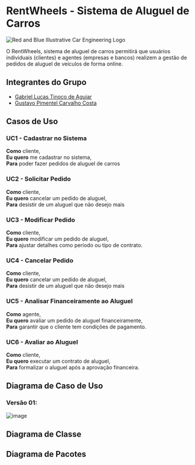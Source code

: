 # RentWheels - Sistema de Aluguel de Carros

![Red and Blue Illustrative Car Engineering Logo](https://github.com/user-attachments/assets/26969780-49f4-450a-ac75-6782538854cb)


O RentWheels, sistema de aluguel de carros permitirá que usuários individuais (clientes) e agentes (empresas e bancos) realizem a gestão de pedidos de aluguel de veículos de forma online. 

## Integrantes do Grupo
* [Gabriel Lucas Tinoco de Aguiar](https://github.com/gabrieltinoco)
* [Gustavo Pimentel Carvalho Costa](https://github.com/gustavo-p0)

## Casos de Uso


### UC1 - Cadastrar no Sistema

**Como** cliente,<br/> 
**Eu quero** me cadastrar no sistema, <br/>
**Para** poder fazer pedidos de aluguel de carros<br/>


### UC2 - Solicitar Pedido

**Como** cliente,<br/> 
**Eu quero** cancelar um pedido de aluguel,<br/>
**Para** desistir de um aluguel que não desejo mais<br>

### UC3 - Modificar Pedido

**Como** cliente,<br/> 
**Eu quero** modificar um pedido de aluguel,<br/>
**Para** ajustar detalhes como período ou tipo de contrato.<br/>

### UC4 - Cancelar Pedido

**Como** cliente,<br/> 
**Eu quero** cancelar um pedido de aluguel,<br/>
**Para** desistir de um aluguel que não desejo mais<br>


### UC5 - Analisar Financeiramente ao Aluguel

**Como** agente,<br/> 
**Eu quero** avaliar um pedido de aluguel financeiramente,<br/>
**Para** garantir que o cliente tem condições de pagamento.<br>

### UC6 - Avaliar ao Aluguel

**Como** cliente,<br/> 
**Eu quero** executar um contrato de aluguel,<br/>
**Para** formalizar o aluguel após a aprovação financeira.<br>

## Diagrama de Caso de Uso

### Versão 01:
![image](https://github.com/user-attachments/assets/962046de-97f6-4256-aa8b-a060bc578e6a)


## Diagrama de Classe

## Diagrama de Pacotes
